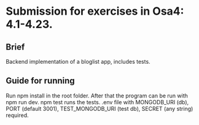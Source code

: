 # Submission for exercises in Osa4: 4.1-4.23.

## Brief

Backend implementation of a bloglist app, includes tests.

## Guide for running

Run npm install in the root folder. After that the program can be run with npm run dev. npm test runs the tests. .env file with MONGODB_URI (db), PORT (default 3001), TEST_MONGODB_URI (test db), SECRET (any string) required.
